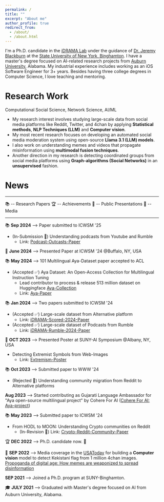 ```yaml
---
permalink: /
title: ""
excerpt: "About me"
author_profile: true
redirect_from: 
  - /about/
  - /about.html
---
```

I'm a Ph.D. candidate in the [iDRAMA Lab](http://idrama.science) under the guidance of [Dr. Jeremy Blackburn](https://scholar.google.com/citations?user=W_ApnIUAAAAJ&hl=en) at the [State University of New York, Binghamton](https://www.binghamton.edu/). I have a master's degree focused on AI-related research projects from [Auburn University](auburn.edu/), Alabama. My industrial experience includes working as an iOS Software Engineer for 3+ years. Besides having three college degrees in Computer Science, I love teaching and mentoring.

Research Work
======
Computational Social Science, Network Science, AI/ML

*	My research interest involves studying large-scale data from social media platforms like Reddit, Twitter, and 4chan by applying **Statistical methods**, **NLP Techniques (LLM)** and **Computer vision**.
* My most recent research focuses on developing an automated social media moderation system using open-source **Llama 3.1 (LLM) models**.
* I also work on understanding memes and videos that propagate misinformation using **multimodal fusion techniques**.
*	Another direction in my research is detecting coordinated groups from social media platforms using **Graph-algorithms (Social Networks)** in an **unsupervised** fashion.

<!-- During master's degree at Auburn University, I gained knowledge on **developing AI agents** using Evolutionary algorithms that evolves human-interpreted strategies through Genetic programming. -->

News
======

--------------------------------

📚 -- Research Papers
🏆 -- Achievements
🎥 -- Public Presentations
📸 -- Media

--------------------------------


📚 **Sep 2024** --> Paper submitted to ICWSM '25

* (In-Submission 🥘) Understanding podcasts from Youtube and Rumble 
  * Link: [Podcast-Outcasts-Paper](https://arxiv.org/abs/2406.14460)

🎥 **June 2024** --> Presented Paper at ICWSM '24 @Buffalo, NY, USA

📚 **May 2024** --> 101 Multilingual Aya-Dataset paper accepted to ACL

* (Accepted ✅) Aya Dataset: An Open-Access Collection for Multilingual Instruction Tuning
  * Lead contributor to process & release 513 million dataset on Huggingface [Aya-Collection](https://huggingface.co/datasets/CohereForAI/aya_collection)
  * Link: [Aya-Paper](https://arxiv.org/abs/2402.06619)

📚 **Jan 2024** --> Two papers submitted to ICWSM '24

* (Accepted ✅) Large-scale dataset from Alternative platform 
  * Link: [iDRAMA-Scored-2024-Paper](https://ojs.aaai.org/index.php/ICWSM/article/view/31444)
* (Accepted ✅) Large-scale dataset of Podcasts from Rumble 
  * Link: [iDRAMA-Rumble-2024-Paper](https://workshop-proceedings.icwsm.org/pdf/2024_07.pdf)

🎥 **OCT 2023** --> Presented Poster at SUNY-AI Symposium @Albany, NY, USA
  * Detecting Extremist Symbols from Web-Images
    * Link: [Extremism-Poster](https://drive.google.com/file/d/10qklakUNNcrYEaSfaJHsxbcEnsr4XKS_/view)

📚 **Oct 2023** --> Submitted paper to WWW '24 
  * (Rejected 🔴) Understanding community migration from Reddit to Alternative platforms

**Aug 2023** --> Started contributing as Gujarati Language Ambassador for "Aya open-source multilingual project" by Cohere For AI ([Cohere For AI: Aya-project](https://cohere.com/research/aya))

📚 **May 2023** --> Submitted paper to ICWSM '24 
  * From HODL to MOON: Understanding Crypto communities on Reddit 
    * (In-Revision 🥘) Link: [Crypto-Reddit-Community-Paper](https://arxiv.org/abs/2312.08394)

🏆 **DEC 2022** --> Ph.D. candidate now. 🥳

📸 **SEP 2022** --> Media coverage in the [USAToday](https://drive.google.com/file/d/1beU3W5MGDkifbrsc4IagDvfaMys2pUPD/view?usp=sharing) for building a **Computer vision** model to detect Kekistani flag from 1 million 4chan images. [Propoganda of digital age: How memes are weaponized to spread disinformation](https://www.benton.org/content/propaganda-digital-age-how-memes-are-weaponized-spread-disinformation-usa-today)

**SEP 2021** --> Joined a Ph.D. program at SUNY-Binghamton.

🎓 **JULY 2021** --> Graduated with Master's degree focused on AI from Auburn University, Alabama.